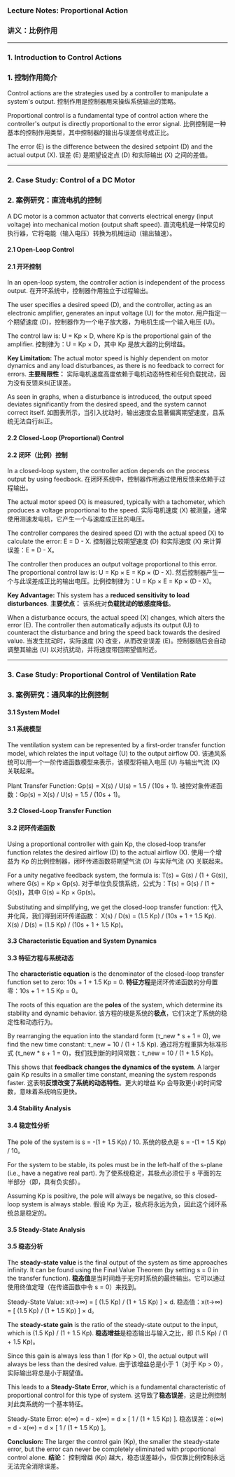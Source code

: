 ### **Lecture Notes: Proportional Action**
### **讲义：比例作用**

---

### **1. Introduction to Control Actions**
### **1. 控制作用简介**

Control actions are the strategies used by a controller to manipulate a system's output.
控制作用是控制器用来操纵系统输出的策略。

Proportional control is a fundamental type of control action where the controller's output is directly proportional to the error signal.
比例控制是一种基本的控制作用类型，其中控制器的输出与误差信号成正比。

The error (E) is the difference between the desired setpoint (D) and the actual output (X).
误差 (E) 是期望设定点 (D) 和实际输出 (X) 之间的差值。

---

### **2. Case Study: Control of a DC Motor**
### **2. 案例研究：直流电机的控制**

A DC motor is a common actuator that converts electrical energy (input voltage) into mechanical motion (output shaft speed).
直流电机是一种常见的执行器，它将电能（输入电压）转换为机械运动（输出轴速）。

#### **2.1 Open-Loop Control**
#### **2.1 开环控制**

In an open-loop system, the controller action is independent of the process output.
在开环系统中，控制器作用独立于过程输出。

The user specifies a desired speed (D), and the controller, acting as an electronic amplifier, generates an input voltage (U) for the motor.
用户指定一个期望速度 (D)，控制器作为一个电子放大器，为电机生成一个输入电压 (U)。

The control law is: U = Kp × D, where Kp is the proportional gain of the amplifier.
控制律为：U = Kp × D，其中 Kp 是放大器的比例增益。

**Key Limitation:** The actual motor speed is highly dependent on motor dynamics and any load disturbances, as there is no feedback to correct for errors.
**主要局限性：** 实际电机速度高度依赖于电机动态特性和任何负载扰动，因为没有反馈来纠正误差。

As seen in graphs, when a disturbance is introduced, the output speed deviates significantly from the desired speed, and the system cannot correct itself.
如图表所示，当引入扰动时，输出速度会显著偏离期望速度，且系统无法自行纠正。

#### **2.2 Closed-Loop (Proportional) Control**
#### **2.2 闭环（比例）控制**

In a closed-loop system, the controller action depends on the process output by using feedback.
在闭环系统中，控制器作用通过使用反馈来依赖于过程输出。

The actual motor speed (X) is measured, typically with a tachometer, which produces a voltage proportional to the speed.
实际电机速度 (X) 被测量，通常使用测速发电机，它产生一个与速度成正比的电压。

The controller compares the desired speed (D) with the actual speed (X) to calculate the error: E = D - X.
控制器比较期望速度 (D) 和实际速度 (X) 来计算误差：E = D - X。

The controller then produces an output voltage proportional to this error. The proportional control law is: U = Kp × E = Kp × (D - X).
然后控制器产生一个与此误差成正比的输出电压。比例控制律为：U = Kp × E = Kp × (D - X)。

**Key Advantage:** This system has a **reduced sensitivity to load disturbances**.
**主要优点：** 该系统对**负载扰动的敏感度降低**。

When a disturbance occurs, the actual speed (X) changes, which alters the error (E). The controller then automatically adjusts its output (U) to counteract the disturbance and bring the speed back towards the desired value.
当发生扰动时，实际速度 (X) 改变，从而改变误差 (E)。控制器随后会自动调整其输出 (U) 以对抗扰动，并将速度带回期望值附近。

---

### **3. Case Study: Proportional Control of Ventilation Rate**
### **3. 案例研究：通风率的比例控制**

#### **3.1 System Model**
#### **3.1 系统模型**

The ventilation system can be represented by a first-order transfer function model, which relates the input voltage (U) to the output airflow (X).
该通风系统可以用一个一阶传递函数模型来表示，该模型将输入电压 (U) 与输出气流 (X) 关联起来。

Plant Transfer Function: Gp(s) = X(s) / U(s) = 1.5 / (10s + 1).
被控对象传递函数：Gp(s) = X(s) / U(s) = 1.5 / (10s + 1)。

#### **3.2 Closed-Loop Transfer Function**
#### **3.2 闭环传递函数**

Using a proportional controller with gain Kp, the closed-loop transfer function relates the desired airflow (D) to the actual airflow (X).
使用一个增益为 Kp 的比例控制器，闭环传递函数将期望气流 (D) 与实际气流 (X) 关联起来。

For a unity negative feedback system, the formula is: T(s) = G(s) / (1 + G(s)), where G(s) = Kp × Gp(s).
对于单位负反馈系统，公式为：T(s) = G(s) / (1 + G(s))，其中 G(s) = Kp × Gp(s)。

Substituting and simplifying, we get the closed-loop transfer function:
代入并化简，我们得到闭环传递函数：
X(s) / D(s) = (1.5 Kp) / (10s + 1 + 1.5 Kp).
X(s) / D(s) = (1.5 Kp) / (10s + 1 + 1.5 Kp)。

#### **3.3 Characteristic Equation and System Dynamics**
#### **3.3 特征方程与系统动态**

The **characteristic equation** is the denominator of the closed-loop transfer function set to zero: 10s + 1 + 1.5 Kp = 0.
**特征方程**是闭环传递函数的分母置零：10s + 1 + 1.5 Kp = 0。

The roots of this equation are the **poles** of the system, which determine its stability and dynamic behavior.
该方程的根是系统的**极点**，它们决定了系统的稳定性和动态行为。

By rearranging the equation into the standard form (τ_new * s + 1 = 0), we find the new time constant: τ_new = 10 / (1 + 1.5 Kp).
通过将方程重排为标准形式 (τ_new * s + 1 = 0)，我们找到新的时间常数：τ_new = 10 / (1 + 1.5 Kp)。

This shows that **feedback changes the dynamics of the system**. A larger gain Kp results in a smaller time constant, meaning the system responds faster.
这表明**反馈改变了系统的动态特性**。更大的增益 Kp 会导致更小的时间常数，意味着系统响应更快。

#### **3.4 Stability Analysis**
#### **3.4 稳定性分析**

The pole of the system is s = -(1 + 1.5 Kp) / 10.
系统的极点是 s = -(1 + 1.5 Kp) / 10。

For the system to be stable, its poles must be in the left-half of the s-plane (i.e., have a negative real part).
为了使系统稳定，其极点必须位于 s 平面的左半部分（即，具有负实部）。

Assuming Kp is positive, the pole will always be negative, so this closed-loop system is always stable.
假设 Kp 为正，极点将永远为负，因此这个闭环系统总是稳定的。

#### **3.5 Steady-State Analysis**
#### **3.5 稳态分析**

The **steady-state value** is the final output of the system as time approaches infinity. It can be found using the Final Value Theorem (by setting s = 0 in the transfer function).
**稳态值**是当时间趋于无穷时系统的最终输出。它可以通过使用终值定理（在传递函数中令 s = 0）来找到。

Steady-State Value: x(t→∞) = [ (1.5 Kp) / (1 + 1.5 Kp) ] × d.
稳态值：x(t→∞) = [ (1.5 Kp) / (1 + 1.5 Kp) ] × d。

The **steady-state gain** is the ratio of the steady-state output to the input, which is (1.5 Kp) / (1 + 1.5 Kp).
**稳态增益**是稳态输出与输入之比，即 (1.5 Kp) / (1 + 1.5 Kp)。

Since this gain is always less than 1 (for Kp > 0), the actual output will always be less than the desired value.
由于该增益总是小于 1（对于 Kp > 0），实际输出将总是小于期望值。

This leads to a **Steady-State Error**, which is a fundamental characteristic of proportional control for this type of system.
这导致了**稳态误差**，这是比例控制对此类系统的一个基本特征。

Steady-State Error: e(∞) = d - x(∞) = d × [ 1 / (1 + 1.5 Kp) ].
稳态误差：e(∞) = d - x(∞) = d × [ 1 / (1 + 1.5 Kp) ]。

**Conclusion:** The larger the control gain (Kp), the smaller the steady-state error, but the error can never be completely eliminated with proportional control alone.
**结论：** 控制增益 (Kp) 越大，稳态误差越小，但仅靠比例控制永远无法完全消除误差。